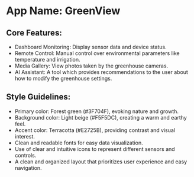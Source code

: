 # **App Name**: GreenView

## Core Features:

- Dashboard Monitoring: Display sensor data and device status.
- Remote Control: Manual control over environmental parameters like temperature and irrigation.
- Media Gallery: View photos taken by the greenhouse cameras.
- AI Assistant: A tool which provides recommendations to the user about how to modify the greenhouse settings.

## Style Guidelines:

- Primary color: Forest green (#3F704F), evoking nature and growth.
- Background color: Light beige (#F5F5DC), creating a warm and earthy feel.
- Accent color: Terracotta (#E2725B), providing contrast and visual interest.
- Clean and readable fonts for easy data visualization.
- Use of clear and intuitive icons to represent different sensors and controls.
- A clean and organized layout that prioritizes user experience and easy navigation.